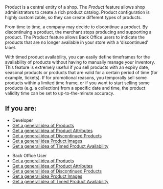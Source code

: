 Product is a central entity of a shop. The *Product* feature allows shop administrators to create a rich product catalog. Product configuration is highly customizable, so they can create different types of products. 

From time to time, a company may decide to discontinue a product. By discontinuing a product, the merchant stops producing and supporting a product. The Product feature allows Back Office users to indicate the products that are no longer available in your store with a ‘discontinued’ label.

With timed product availability, you can easily define timeframes for the availability of products without having to manually manage your inventory. This feature is extremely useful if you sell products with an expiry date, seasonal products or products that are valid for a certain period of time (for example, tickets). If for promotional reasons, you temporally sell some products within a limited time frame, or if you want to start selling some products (e.g. a collection) from a specific date and time, the product validity time can be set to up-to-the-minute accuracy.



## If you are:

<div class="mr-container">
    <div class="mr-list-container">
        <!-- col1 -->
        <div class="mr-col">
            <ul class="mr-list mr-list-green">
                <li class="mr-title">Developer</li>
                <li><a href="https://documentation.spryker.com/docs/products-overview" class="mr-link">Get a general idea of Products</a></li>
                 <li><a href="https://documentation.spryker.com/docs/product-attributes-overview" class="mr-link">Get a general idea of Product Attributes</a></li>
                  <li><a href="https://documentation.spryker.com/docs/discontinued-products-overview" class="mr-link">Get a general idea of Discontinued Products</a></li>
                   <li><a href="https://documentation.spryker.com/docs/product-image-management" class="mr-link">Get a general idea Product Images</a></li>
                    <li><a href="https://documentation.spryker.com/docs/timed-product-availability-overview" class="mr-link">Get a general idea of Timed Product Availability</a></li>
            </ul>
        </div>
        <!-- col2 -->
        <div class="mr-col">
            <ul class="mr-list mr-list-blue">
                <li class="mr-title"> Back Office User</li>
                <li><a href="https://documentation.spryker.com/docs/products-overview" class="mr-link">Get a general idea of Products</a></li>
                 <li><a href="https://documentation.spryker.com/docs/product-attributes-overview" class="mr-link">Get a general idea of Product Attributes</a></li>
                  <li><a href="https://documentation.spryker.com/docs/discontinued-products-overview" class="mr-link">Get a general idea of Discontinued Products</a></li>
                   <li><a href="https://documentation.spryker.com/docs/product-image-management" class="mr-link">Get a general idea Product Images</a></li>
                    <li><a href="https://documentation.spryker.com/docs/timed-product-availability-overview" class="mr-link">Get a general idea of Timed Product Availability</a></li>
            </ul>
        </div>
    </div>
</div>













